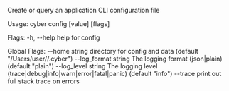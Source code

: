 Create or query an application CLI configuration file

Usage:
  cyber config <key> [value] [flags]

Flags:
  -h, --help   help for config

Global Flags:
      --home string         directory for config and data (default "/Users/user//.cyber")
      --log_format string   The logging format (json|plain) (default "plain")
      --log_level string    The logging level (trace|debug|info|warn|error|fatal|panic) (default "info")
      --trace               print out full stack trace on errors
